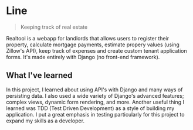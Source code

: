 # Line
> Keeping track of real estate

Realtool is a webapp for landlords that allows users to register their property, calculate mortgage payments, estimate propery values (using Zillow's API),
keep track of expenses and create custom tenant application forms. It's made entirely with Django (no front-end framework).

## What I've learned

In this project, I learned about using API's with Django and many ways of persisting data. I also used a wide variety of Django's advanced features; complex views,
dynamic form rendering, and more. Another useful thing I learned was TDD (Test Driven Development) as a style of building my application. I put a great emphasis in testing
particularly for this project to expand my skills as a developer.
